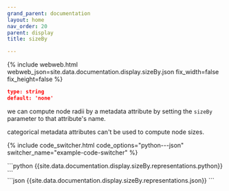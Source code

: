 ```yaml
---
grand_parent: documentation
layout: home
nav_order: 20
parent: display
title: sizeBy

---
```


{% include webweb.html webweb_json=site.data.documentation.display.sizeBy.json fix_width=false fix_height=false %}

```json
type: string
default: 'none'
````
we can compute node radii by a metadata attribute by setting the `sizeBy` parameter to that attribute's name.



categorical metadata attributes can't be used to compute node sizes.

{% include code_switcher.html code_options="python---json" switcher_name="example-code-switcher" %}
<div class='select-code-block example-code-switcher python-code-block select-code-block-visible'></div>
```python
{{site.data.documentation.display.sizeBy.representations.python}}
```
<div class='select-code-block example-code-switcher json-code-block'></div>
```json
{{site.data.documentation.display.sizeBy.representations.json}}
```